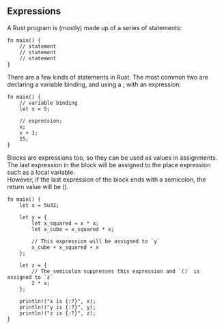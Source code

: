 ## Expressions

A Rust program is (mostly) made up of a series of statements:

```
fn main() {
    // statement
    // statement
    // statement
}
```

There are a few kinds of statements in Rust. The most common two are declaring a variable binding, and using a ; with an
expression:

```
fn main() {
    // variable binding
    let x = 5;

    // expression;
    x;
    x + 1;
    15;
}

```

Blocks are expressions too, so they can be used as values in assignments.
<br>The last expression in the block will be assigned to the place expression such as a local variable.
<br>However, if the last expression of the block ends with a semicolon, the return value will be ().

```
fn main() {
    let x = 5u32;

    let y = {
        let x_squared = x * x;
        let x_cube = x_squared * x;

        // This expression will be assigned to `y`
        x_cube + x_squared + x
    };

    let z = {
        // The semicolon suppresses this expression and `()` is assigned to `z`
        2 * x;
    };

    println!("x is {:?}", x);
    println!("y is {:?}", y);
    println!("z is {:?}", z);
}
```